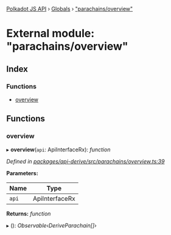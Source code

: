 [Polkadot JS API](../README.md) › [Globals](../globals.md) › ["parachains/overview"](_parachains_overview_.md)

# External module: "parachains/overview"

## Index

### Functions

* [overview](_parachains_overview_.md#overview)

## Functions

###  overview

▸ **overview**(`api`: ApiInterfaceRx): *function*

*Defined in [packages/api-derive/src/parachains/overview.ts:39](https://github.com/polkadot-js/api/blob/eaf5216d4/packages/api-derive/src/parachains/overview.ts#L39)*

**Parameters:**

Name | Type |
------ | ------ |
`api` | ApiInterfaceRx |

**Returns:** *function*

▸ (): *Observable‹DeriveParachain[]›*
